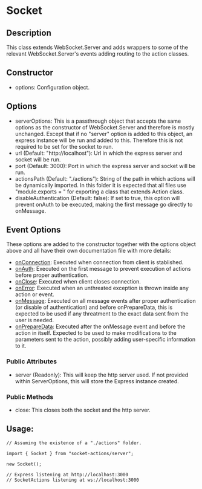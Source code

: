 # Socket

## Description

This class extends WebSocket.Server and adds wrappers to some of the relevant WebSocket.Server's events adding routing to the action classes.

## Constructor

- options: Configuration object.

## Options

- serverOptions: This is a passthrough object that accepts the same options as the constructor of WebSocket.Server and therefore is mostly unchanged. Except that if no "server" option is added to this object, an express instance will be run and added to this. Therefore this is not required to be set for the socket to run.
- url (Default: "http://localhost"): Url in which the express server and socket will be run.
- port (Default: 3000): Port in which the express server and socket will be run.
- actionsPath (Default: "./actions"): String of the path in which actions will be dynamically imported. In this folder it is expected that all files use "module.exports = " for exporting a class that extends Action class.
- disableAuthentication (Default: false): If set to true, this option will prevent onAuth to be executed, making the first message go directly to onMessage.

## Event Options

These options are added to the constructor together with the options object above and all have their own documentation file with more details:

- [onConnection](/docs/server/socketEvents/onConnection.md): Executed when connection from client is stablished.
- [onAuth](/docs/server/socketEvents/onAuth.md): Executed on the first message to prevent execution of actions before proper authentication.
- [onClose](/docs/server/socketEvents/onClose.md): Executed when client closes connection.
- [onError](/docs/server/socketEvents/onError.md): Executed when an unthreated exception is thrown inside any action or event.
- [onMessage](/docs/server/socketEvents/onMessage.md): Executed on all message events after proper authentication (or disable of authentication) and before onPrepareData, this is expected to be used if any threatment to the exact data sent from the user is needed.
- [onPrepareData](/docs/server/socketEvents/onPrepareData.md): Executed after the onMessage event and before the action in itself. Expected to be used to make modifications to the parameters sent to the action, possibly adding user-specific information to it.

### Public Attributes

- server (Readonly): This will keep the http server used. If not provided within ServerOptions, this will store the Express instance created.

### Public Methods

- close: This closes both the socket and the http server.

## Usage:

```
// Assuming the existence of a "./actions" folder.

import { Socket } from "socket-actions/server";

new Socket();

// Express listening at http://localhost:3000
// SocketActions listening at ws://localhost:3000
```
